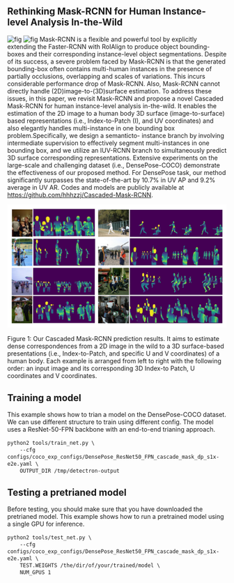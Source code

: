 Rethinking Mask-RCNN for Human Instance-level Analysis In-the-Wild
-------
![fig](https://github.com/hhhzzj/Rethinking-Mask-RCNN-for-Human-Instance-level-Analysis-In-the-Wild/blob/master/result_5.gif)
![fig](https://github.com/hhhzzj/Rethinking-Mask-RCNN-for-Human-Instance-level-Analysis-In-the-Wild/blob/master/result_7.gif)
Mask-RCNN is a flexible and powerful tool by explicitly
extending the Faster-RCNN with RoIAlign
to produce object bounding-boxes and their corresponding
instance-level object segmentations. Despite
of its success, a severe problem faced by
Mask-RCNN is that the generated bounding-box
often contains multi-human instances in the presence
of partially occlusions, overlapping and scales
of variations. This incurs considerable performance
drop of Mask-RCNN. Also, Mask-RCNN
cannot directly handle (2D)image-to-(3D)surface
estimation. To address these issues, in this paper,
we revisit Mask-RCNN and propose a novel
Cascaded Mask-RCNN for human instance-level
analysis in-the-wild. It enables the estimation
of the 2D image to a human body 3D surface
(image-to-surface) based representations (i.e.,
Index-to-Patch (I), and UV coordinates) and also
elegantly handles multi-instance in one bounding
box problem.Specifically, we design a semanticto-
instance branch by involving intermediate supervision
to effectively segment multi-instances in
one bounding box, and we utilize an IUV-RCNN
branch to simultaneously predict 3D surface corresponding
representations. Extensive experiments
on the large-scale and challenging dataset (i.e.,
DensePose-COCO) demonstrate the effectiveness
of our proposed method. For DensePose task, our
method significantly surpasses the state-of-the-art
by 10.7% in UV AP and 9.2% average in UV
AR. Codes and models are publicly available at
https://github.com/hhhzzj/Cascaded-Mask-RCNN.

![fig](https://github.com/hhhzzj/Cascaded-Mask-RCNN/blob/master/result.png)

Figure 1: Our Cascaded Mask-RCNN prediction results. It aims to estimate dense correspondences from a 2D image in the wild to a 3D
surface-based presentations (i.e., Index-to-Patch, and specific U and V coordinates) of a human body. Each example is arranged from left to
right with the following order: an input image and its corresponding 3D Index-to Patch, U coordinates and V coordinates.


Training a model
-------
This example shows how to trian a model on the DensePose-COCO dataset. We can use different structure to train using different config. The model uses a ResNet-50-FPN backbone with an end-to-end trianing approach.

```
python2 tools/train_net.py \
    --cfg configs/coco_exp_configs/DensePose_ResNet50_FPN_cascade_mask_dp_s1x-e2e.yaml \
    OUTPUT_DIR /tmp/detectron-output
```

Testing a pretrianed model
-------
Before testing, you should make sure that you have downloaded the pretrianed model. This example shows how to run a pretrained model using a single GPU for inference. 
```
python2 tools/test_net.py \
    --cfg configs/coco_exp_configs/DensePose_ResNet50_FPN_cascade_mask_dp_s1x-e2e.yaml \
    TEST.WEIGHTS /the/dir/of/your/trained/model \
    NUM_GPUS 1
```


